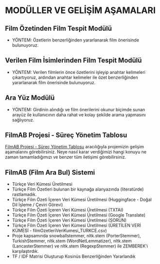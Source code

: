 # MODÜLLER VE GELİŞİM AŞAMALARI
## Film Özetinden Film Tespit Modülü
 - YÖNTEM: Özetlerin benzerliğinden yararlanarak film önerisinde bulunuyoruz.
## Verilen Film İsimlerinden Film Tespit Modülü
 - YÖNTEM: Verilen filmlerin önce özetlerini işleyip  anahtar kelimeleri çıkartıyoruz, ardından anahtar kelimeler ile özet benzerliğinden yararlanarak film önerisinde bulunuyoruz.
## Ara Yüz Modülü
 - YÖNTEM:  Girdinin alındığı ve film önerilerini okunur biçimde sunan arayüz ile kullanıcının daha rahat ve kolay şekilde arama yapmasını sağlıyoruz. 

## FilmAB Projesi - Süreç Yönetim Tablosu
[FilmAB Projesi - Süreç Yönetim Tablosu](https://github.com/orgs/IFL-Elestirmenler/projects/1/views/1) aracılığıyla projemizin gelişim aşamalarını görebilirsiniz. Neye nasıl karar verdiğimizi hangi konuyu ne zaman tamamladığımızı ve benzer tüm iletişimi görebilirsiniz.

## FilmAB (Film Ara Bul) Sistemi
- Türkçe Veri Kümesi Üretilmesi
- Türkçe Film Özetleri bulunan bir kaynağa alanyazında (literatürde) rastlamadık.
- Türkçe Film Özeti İçeren Veri Kümesi Üretilmesi (Huggingface - Doğal Dil İşleme / Çeviri Görevi)
- Türkçe Film Özeti İçeren Veri Kümesi Üretilmesi (TXTAI)
- Türkçe Film Özeti İçeren Veri Kümesi Üretilmesi (Google Translate)
- Türkçe Film Özeti İçeren Veri Kümesi Üretilmesi (SORUN)
- Türkçe Film Özeti İçeren Veri Kümesi Üretilmesi (ÜRETİLEN VERİ KÜMESİ - filmOzetleriVeriKumesi_TURKCE.csv)
- Proje kapsamında snowballstemmer, nltk.stem (PorterStemmer), TurkishStemmer, nltk.stem (WordNetLemmatizer), nltk.stem (LancasterStemmer) ve nltk.stem (RegexpStemmer) ile ZEMBEREK'i karşılaştırdık.
- TF / IDF Matrisi Oluşturup Kosinüs Benzerliğinden Yararlandık
